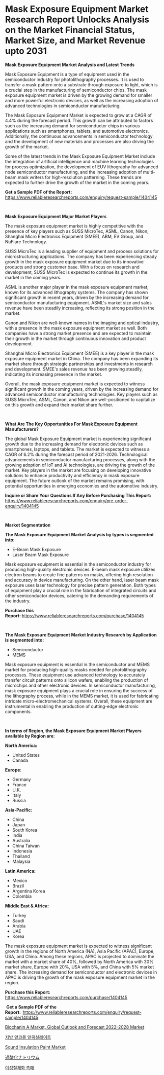 <p><h1>Mask Exposure Equipment Market Research Report Unlocks Analysis on the Market Financial Status, Market Size, and Market Revenue upto 2031</h1></p><p><strong>Mask Exposure Equipment Market Analysis and Latest Trends</strong></p>
<p><p>Mask Exposure Equipment is a type of equipment used in the semiconductor industry for photolithography processes. It is used to transfer a mask pattern onto a substrate through exposure to light, which is a crucial step in the manufacturing of semiconductor chips. The mask exposure equipment market is driven by the growing demand for smaller and more powerful electronic devices, as well as the increasing adoption of advanced technologies in semiconductor manufacturing.</p><p>The Mask Exposure Equipment Market is expected to grow at a CAGR of 4.4% during the forecast period. This growth can be attributed to factors such as the increasing demand for semiconductor chips in various applications such as smartphones, tablets, and automotive electronics. Additionally, the continuous advancements in semiconductor technology and the development of new materials and processes are also driving the growth of the market.</p><p>Some of the latest trends in the Mask Exposure Equipment Market include the integration of artificial intelligence and machine learning technologies for process optimization, the development of EUV lithography for advanced node semiconductor manufacturing, and the increasing adoption of multi-beam mask writers for high-resolution patterning. These trends are expected to further drive the growth of the market in the coming years.</p></p>
<p><strong>Get a Sample PDF of the Report:&nbsp;</strong> <a href="https://www.reliableresearchreports.com/enquiry/request-sample/1404145">https://www.reliableresearchreports.com/enquiry/request-sample/1404145</a></p>
<p>&nbsp;</p>
<p><strong>Mask Exposure Equipment Major Market Players</strong></p>
<p><p>The mask exposure equipment market is highly competitive with the presence of key players such as SUSS MicroTec, ASML, Canon, Nikon, Shanghai Micro Electronics Equipment (SMEE), ABM, EV Group, and NuFlare Technology. </p><p>SUSS MicroTec is a leading supplier of equipment and process solutions for microstructuring applications. The company has been experiencing steady growth in the mask exposure equipment market due to its innovative products and strong customer base. With a focus on research and development, SUSS MicroTec is expected to continue its growth in the market in the coming years.</p><p>ASML is another major player in the mask exposure equipment market, known for its advanced lithography systems. The company has shown significant growth in recent years, driven by the increasing demand for semiconductor manufacturing equipment. ASML's market size and sales revenue have been steadily increasing, reflecting its strong position in the market.</p><p>Canon and Nikon are well-known names in the imaging and optical industry, with a presence in the mask exposure equipment market as well. Both companies have a strong market presence and are expected to maintain their growth in the market through continuous innovation and product development.</p><p>Shanghai Micro Electronics Equipment (SMEE) is a key player in the mask exposure equipment market in China. The company has been expanding its market share through strategic partnerships and investments in research and development. SMEE's sales revenue has been growing steadily, indicating its increasing presence in the market.</p><p>Overall, the mask exposure equipment market is expected to witness significant growth in the coming years, driven by the increasing demand for advanced semiconductor manufacturing technologies. Key players such as SUSS MicroTec, ASML, Canon, and Nikon are well-positioned to capitalize on this growth and expand their market share further.</p></p>
<p>&nbsp;</p>
<p><strong>What Are The Key Opportunities For Mask Exposure Equipment Manufacturers?</strong></p>
<p><p>The global Mask Exposure Equipment market is experiencing significant growth due to the increasing demand for electronic devices such as smartphones, laptops, and tablets. The market is expected to witness a CAGR of 6.2% during the forecast period of 2021-2026. Technological advancements in semiconductor manufacturing processes, along with the growing adoption of IoT and AI technologies, are driving the growth of the market. Key players in the market are focusing on developing innovative solutions to enhance productivity and efficiency in mask exposure equipment. The future outlook of the market remains promising, with potential opportunities in emerging economies and the automotive industry.</p></p>
<p><strong>Inquire or Share Your Questions If Any Before Purchasing This Report:</strong> <a href="https://www.reliableresearchreports.com/enquiry/pre-order-enquiry/1404145">https://www.reliableresearchreports.com/enquiry/pre-order-enquiry/1404145</a></p>
<p>&nbsp;</p>
<p><strong>Market Segmentation</strong></p>
<p><strong>The Mask Exposure Equipment Market Analysis by types is segmented into:</strong></p>
<p><ul><li>E-Beam Mask Exposure</li><li>Laser Beam Mask Exposure</li></ul></p>
<p><p>Mask exposure equipment is essential in the semiconductor industry for producing high-quality electronic devices. E-beam mask exposure utilizes electron beams to create fine patterns on masks, offering high resolution and accuracy in device manufacturing. On the other hand, laser beam mask exposure uses laser technology for precise pattern generation. Both types of equipment play a crucial role in the fabrication of integrated circuits and other semiconductor devices, catering to the demanding requirements of the industry.</p></p>
<p><strong>Purchase this Report:&nbsp;</strong><a href="https://www.reliableresearchreports.com/purchase/1404145">https://www.reliableresearchreports.com/purchase/1404145</a></p>
<p>&nbsp;</p>
<p><strong>The Mask Exposure Equipment Market Industry Research by Application is segmented into:</strong></p>
<p><ul><li>Semiconductor</li><li>MEMS</li></ul></p>
<p><p>Mask exposure equipment is essential in the semiconductor and MEMS market for producing high-quality masks needed for photolithography processes. These equipment use advanced technology to accurately transfer circuit patterns onto silicon wafers, enabling the production of microchips and other electronic devices. In semiconductor manufacturing, mask exposure equipment plays a crucial role in ensuring the success of the lithography process, while in the MEMS market, it is used for fabricating intricate micro-electromechanical systems. Overall, these equipment are instrumental in enabling the production of cutting-edge electronic components.</p></p>
<p>&nbsp;</p>
<p><strong>In terms of Region, the Mask Exposure Equipment Market Players available by Region are:</strong></p>
<p>
    <p> <strong> North America: </strong>
        <ul>
            <li>United States</li>
            <li>Canada</li>
        </ul>
        </p> 
    <p> <strong> Europe: </strong>
        <ul>
            <li>Germany</li>
            <li>France</li>
            <li>U.K.</li>
            <li>Italy</li>
            <li>Russia</li>
        </ul>
        </p> 
    <p> <strong> Asia-Pacific: </strong>
        <ul>
            <li>China</li>
            <li>Japan</li>
            <li>South Korea</li>
            <li>India</li>
            <li>Australia</li>
            <li>China Taiwan</li>
            <li>Indonesia</li>
            <li>Thailand</li>
            <li>Malaysia</li>
        </ul>
        </p> 
    <p> <strong> Latin America: </strong>
        <ul>
            <li>Mexico</li>
            <li>Brazil</li>
            <li>Argentina Korea</li>
            <li>Colombia</li>
        </ul>
        </p> 
    <p> <strong> Middle East & Africa: </strong>
        <ul>
            <li>Turkey</li>
            <li>Saudi</li>
            <li>Arabia</li>
            <li>UAE</li>
            <li>Korea</li>
        </ul>
    </p>
    </p>
<p><p>The mask exposure equipment market is expected to witness significant growth in the regions of North America (NA), Asia Pacific (APAC), Europe, USA, and China. Among these regions, APAC is projected to dominate the market with a market share of 40%, followed by North America with 30% market share, Europe with 20%, USA with 5%, and China with 5% market share. The increasing demand for semiconductor and electronic devices in APAC is driving the growth of the mask exposure equipment market in the region.</p></p>
<p><strong>Purchase this Report: </strong><a href="https://www.reliableresearchreports.com/purchase/1404145">https://www.reliableresearchreports.com/purchase/1404145</a></p>
<p>&nbsp;<strong>Get a Sample PDF of the Report:&nbsp;&nbsp;</strong><a href="https://www.reliableresearchreports.com/enquiry/request-sample/1404145">https://www.reliableresearchreports.com/enquiry/request-sample/1404145</a></p>
<p><strong></strong></p>
<p><p><a href="https://circular-yam-9b9.notion.site/Global-Biochanin-A-Market-Global-Outlook-and-Forecast-2022-2028-Market-by-Types-Applications-and--a99ecb24be1c4df7a069d250025dc75a">Biochanin A Market, Global Outlook and Forecast 2022-2028 Market</a></p><p><a href="https://medium.com/@mounir19808/%EC%A7%80%EB%B0%A9-%EC%95%8C%EC%BD%94%EC%98%AC-%EC%95%8C%EC%BD%95%EC%8B%A4%ED%85%8C%EC%9D%B4%ED%8A%B8-%EC%8B%9C%EC%9E%A5-%EC%8B%9C%EC%9E%A5-%EC%A0%90%EC%9C%A0%EC%9C%A8-%EC%8B%9C%EC%9E%A5-%EB%8F%99%ED%96%A5-%EB%B0%8F-%EB%AF%B8%EB%9E%98-%EC%84%B1%EC%9E%A5-%ED%83%90%EC%83%89-ab040183f35d">지방 알코올 알콕실레이트</a></p><p><a href="https://view.publitas.com/reportprime-1/sound-insulation-paint-market-analysis-and-market-size-global-industry-overview-market-segmentation-and-forecast-2024-to-2031/">Sound Insulation Paint Market</a></p><p><a href="https://medium.com/@johca23/%E9%81%8E%E9%85%B8%E5%8C%96%E3%83%8A%E3%83%88%E3%83%AA%E3%82%A6%E3%83%A0%E5%B8%82%E5%A0%B4-%E7%AB%B6%E4%BA%89%E5%88%86%E6%9E%90-%E5%B8%82%E5%A0%B4%E5%8B%95%E5%90%91-%E3%81%8A%E3%82%88%E3%81%B32031%E5%B9%B4%E3%81%BE%E3%81%A7%E3%81%AE%E4%BA%88%E6%B8%AC-c18cf4c33ce4">過酸化ナトリウム</a></p><p><a href="https://medium.com/@mounir19808/%EC%9D%B4%EC%84%B1%EC%A7%88%EC%9D%B4%ED%99%94-%EC%B4%89%EB%A7%A4-%EC%8B%9C%EC%9E%A5%EC%9D%80-%EC%8B%9C%EC%9E%A5-%EC%A0%90%EC%9C%A0%EC%9C%A8-%ED%81%AC%EA%B8%B0-%EB%B0%8F-2031%EB%85%84%EA%B9%8C%EC%A7%80%EC%9D%98-%EC%98%88%EC%83%81-%EC%88%98%EC%9D%B5%EC%97%90-%EC%B4%88%EC%A0%90%EC%9D%84-%EB%A7%9E%EC%B6%94%EA%B3%A0-%EC%9E%88%EC%8A%B5%EB%8B%88%EB%8B%A4-d599640b7f9c">이성질체화 촉매</a></p></p>